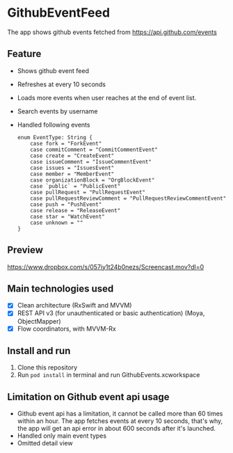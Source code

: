 # GithubEventFeed

The app shows github events fetched from https://api.github.com/events

## Feature
- Shows github event feed
- Refreshes at every 10 seconds
- Loads more events when user reaches at the end of event list.
- Search events by username
- Handled following events

    ```
    enum EventType: String {
        case fork = "ForkEvent"
        case commitComment = "CommitCommentEvent"
        case create = "CreateEvent"
        case issueComment = "IssueCommentEvent"
        case issues = "IssuesEvent"
        case member = "MemberEvent"
        case organizationBlock = "OrgBlockEvent"
        case `public` = "PublicEvent"
        case pullRequest = "PullRequestEvent"
        case pullRequestReviewComment = "PullRequestReviewCommentEvent"
        case push = "PushEvent"
        case release = "ReleaseEvent"
        case star = "WatchEvent"
        case unknown = ""
    }
    ```
## Preview

https://www.dropbox.com/s/057iy1t24b0nezs/Screencast.mov?dl=0


## Main technologies used
- [x] Clean architecture (RxSwift and MVVM)
- [x] REST API v3 (for unauthenticated or basic authentication) (Moya, ObjectMapper)
- [x] Flow coordinators, with MVVM-Rx

## Install and run
1. Clone this repository
2. Run `pod install` in terminal and run GithubEvents.xcworkspace

## Limitation on Github event api usage
- Github event api has a limitation, it cannot be called more than 60 times within an hour.
  The app fetches events at every 10 seconds, that's why, the app will get an api error in about 600 seconds after it's launched.
- Handled only main event types
- Omitted detail view
